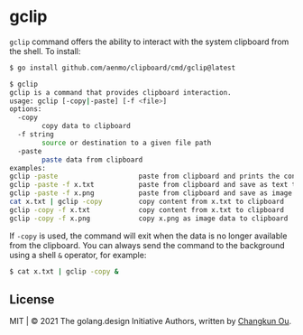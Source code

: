 # gclip

`gclip` command offers the ability to interact with the system clipboard
from the shell. To install:

```bash
$ go install github.com/aenmo/clipboard/cmd/gclip@latest
```

```bash
$ gclip
gclip is a command that provides clipboard interaction.
usage: gclip [-copy|-paste] [-f <file>]
options:
  -copy
        copy data to clipboard
  -f string
        source or destination to a given file path
  -paste
        paste data from clipboard
examples:
gclip -paste                    paste from clipboard and prints the content
gclip -paste -f x.txt           paste from clipboard and save as text to x.txt
gclip -paste -f x.png           paste from clipboard and save as image to x.png
cat x.txt | gclip -copy         copy content from x.txt to clipboard
gclip -copy -f x.txt            copy content from x.txt to clipboard
gclip -copy -f x.png            copy x.png as image data to clipboard
```

If `-copy` is used, the command will exit when the data is no longer
available from the clipboard. You can always send the command to the
background using a shell `&` operator, for example:

```bash
$ cat x.txt | gclip -copy &
```

## License

MIT | &copy; 2021 The golang.design Initiative Authors, written by [Changkun Ou](https://changkun.de).